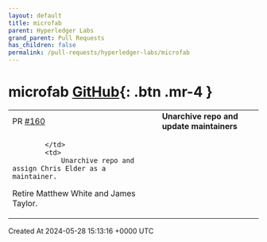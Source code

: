 ```yaml
---
layout: default
title: microfab
parent: Hyperledger Labs
grand_parent: Pull Requests
has_children: false
permalink: /pull-requests/hyperledger-labs/microfab
---
```


# microfab <span class="fs-3 right-align">[GitHub](https://github.com/hyperledger-labs/microfab){: .btn .mr-4 }</span>


<div>
    <table>
        <tr>
            <td>
                PR <a href="https://github.com/hyperledger-labs/microfab/pull/160" class=".btn">#160</a>
            </td>
            <td>
                <b>
                    Unarchive repo and update maintainers
                </b>
            </td>
        </tr>
        <tr>
            <td>
                
            </td>
            <td>
                Unarchive repo and assign Chris Elder as a maintainer.
Retire Matthew White and James Taylor.
            </td>
        </tr>
    </table>
    <div class="right-align">
        Created At 2024-05-28 15:13:16 +0000 UTC
    </div>
</div>

